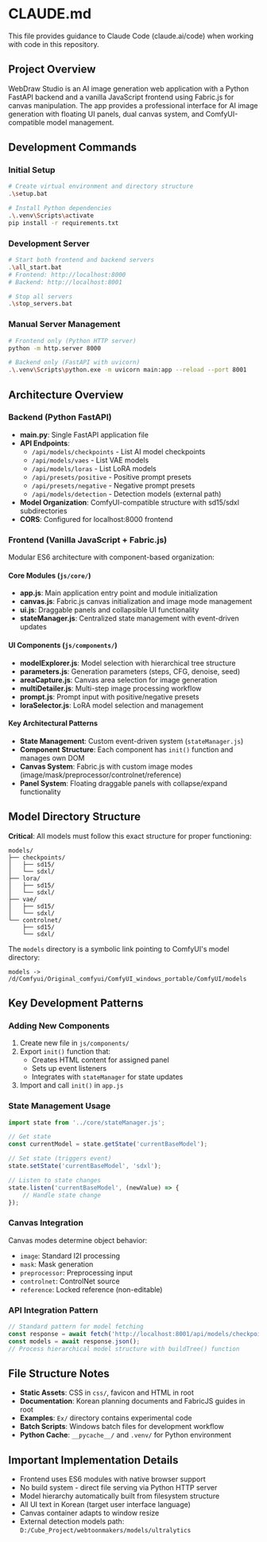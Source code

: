 # CLAUDE.md

This file provides guidance to Claude Code (claude.ai/code) when working with code in this repository.

## Project Overview

WebDraw Studio is an AI image generation web application with a Python FastAPI backend and a vanilla JavaScript frontend using Fabric.js for canvas manipulation. The app provides a professional interface for AI image generation with floating UI panels, dual canvas system, and ComfyUI-compatible model management.

## Development Commands

### Initial Setup
```bash
# Create virtual environment and directory structure
.\setup.bat

# Install Python dependencies
.\.venv\Scripts\activate
pip install -r requirements.txt
```

### Development Server
```bash
# Start both frontend and backend servers
.\all_start.bat
# Frontend: http://localhost:8000
# Backend: http://localhost:8001

# Stop all servers
.\stop_servers.bat
```

### Manual Server Management
```bash
# Frontend only (Python HTTP server)
python -m http.server 8000

# Backend only (FastAPI with uvicorn)
.\.venv\Scripts\python.exe -m uvicorn main:app --reload --port 8001
```

## Architecture Overview

### Backend (Python FastAPI)
- **main.py**: Single FastAPI application file
- **API Endpoints**:
  - `/api/models/checkpoints` - List AI model checkpoints
  - `/api/models/vaes` - List VAE models  
  - `/api/models/loras` - List LoRA models
  - `/api/presets/positive` - Positive prompt presets
  - `/api/presets/negative` - Negative prompt presets
  - `/api/models/detection` - Detection models (external path)
- **Model Organization**: ComfyUI-compatible structure with sd15/sdxl subdirectories
- **CORS**: Configured for localhost:8000 frontend

### Frontend (Vanilla JavaScript + Fabric.js)
Modular ES6 architecture with component-based organization:

#### Core Modules (`js/core/`)
- **app.js**: Main application entry point and module initialization
- **canvas.js**: Fabric.js canvas initialization and image mode management
- **ui.js**: Draggable panels and collapsible UI functionality  
- **stateManager.js**: Centralized state management with event-driven updates

#### UI Components (`js/components/`)
- **modelExplorer.js**: Model selection with hierarchical tree structure
- **parameters.js**: Generation parameters (steps, CFG, denoise, seed)
- **areaCapture.js**: Canvas area selection for image generation
- **multiDetailer.js**: Multi-step image processing workflow
- **prompt.js**: Prompt input with positive/negative presets
- **loraSelector.js**: LoRA model selection and management

#### Key Architectural Patterns
- **State Management**: Custom event-driven system (`stateManager.js`)
- **Component Structure**: Each component has `init()` function and manages own DOM
- **Canvas System**: Fabric.js with custom image modes (image/mask/preprocessor/controlnet/reference)
- **Panel System**: Floating draggable panels with collapse/expand functionality

## Model Directory Structure

**Critical**: All models must follow this exact structure for proper functioning:

```
models/
├── checkpoints/
│   ├── sd15/
│   └── sdxl/
├── lora/
│   ├── sd15/
│   └── sdxl/
├── vae/
│   ├── sd15/
│   └── sdxl/
└── controlnet/
    ├── sd15/
    └── sdxl/
```

The `models` directory is a symbolic link pointing to ComfyUI's model directory:
```
models -> /d/Comfyui/Original_comfyui/ComfyUI_windows_portable/ComfyUI/models
```

## Key Development Patterns

### Adding New Components
1. Create new file in `js/components/` 
2. Export `init()` function that:
   - Creates HTML content for assigned panel
   - Sets up event listeners
   - Integrates with `stateManager` for state updates
3. Import and call `init()` in `app.js`

### State Management Usage
```javascript
import state from '../core/stateManager.js';

// Get state
const currentModel = state.getState('currentBaseModel');

// Set state (triggers event)
state.setState('currentBaseModel', 'sdxl');

// Listen to state changes
state.listen('currentBaseModel', (newValue) => {
    // Handle state change
});
```

### Canvas Integration
Canvas modes determine object behavior:
- `image`: Standard I2I processing
- `mask`: Mask generation
- `preprocessor`: Preprocessing input
- `controlnet`: ControlNet source
- `reference`: Locked reference (non-editable)

### API Integration Pattern
```javascript
// Standard pattern for model fetching
const response = await fetch('http://localhost:8001/api/models/checkpoints');
const models = await response.json();
// Process hierarchical model structure with buildTree() function
```

## File Structure Notes

- **Static Assets**: CSS in `css/`, favicon and HTML in root
- **Documentation**: Korean planning documents and FabricJS guides in root
- **Examples**: `Ex/` directory contains experimental code
- **Batch Scripts**: Windows batch files for development workflow
- **Python Cache**: `__pycache__/` and `.venv/` for Python environment

## Important Implementation Details

- Frontend uses ES6 modules with native browser support
- No build system - direct file serving via Python HTTP server
- Model hierarchy automatically built from filesystem structure
- All UI text in Korean (target user interface language)
- Canvas container adapts to window resize
- External detection models path: `D:/Cube_Project/webtoonmakers/models/ultralytics`
